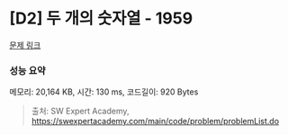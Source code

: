 # [D2] 두 개의 숫자열 - 1959 

[문제 링크](https://swexpertacademy.com/main/code/problem/problemDetail.do?contestProbId=AV5PpoFaAS4DFAUq) 

### 성능 요약

메모리: 20,164 KB, 시간: 130 ms, 코드길이: 920 Bytes



> 출처: SW Expert Academy, https://swexpertacademy.com/main/code/problem/problemList.do